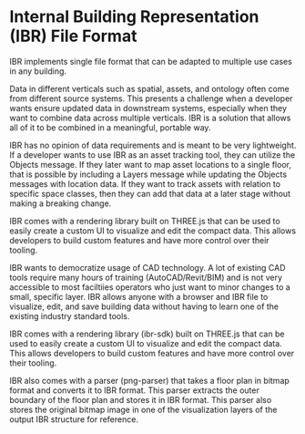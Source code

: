# Internal Building Representation (IBR) File Format
IBR implements single file format that can be adapted to multiple use cases in any building.

Data in different verticals such as spatial, assets, and ontology often come from different source systems. This presents a challenge when a developer wants ensure updated data in downstream systems, especially when they want to combine data across multiple verticals. IBR is a solution that allows all of it to be combined in a meaningful, portable way.

IBR has no opinion of data requirements and is meant to be very lightweight. If a developer wants to use IBR as an asset tracking tool, they can utilize the Objects message. If they later want to map asset locations to a single floor, that is possible by including a Layers message while updating the Objects messages with location data. If they want to track assets with relation to specific space classes, then they can add that data at a later stage without making a breaking change.

IBR comes with a rendering library built on THREE.js that can be used to easily create a custom UI to visualize and edit the compact data. This allows developers to build custom features and have more control over their tooling.

IBR wants to democratize usage of CAD technology. A lot of existing CAD tools require many hours of training (AutoCAD/Revit/BIM) and is not very accessible to most faciltiies operators who just want to minor changes to a small, specific layer. IBR allows anyone with a browser and IBR file to visualize, edit, and save building data without having to learn one of the existing industry standard tools.

IBR comes with a rendering library (ibr-sdk) built on THREE.js that can be used to easily create a custom UI to visualize and edit the compact data. This allows developers to build custom features and have more control over their tooling. 

IBR also comes with a parser (png-parser) that takes a floor plan in bitmap format and converts it to IBR format. This parser extracts the outer boundary of the floor plan and stores it in IBR format. This parser also stores the original bitmap image in one of the visualization layers of the output IBR structure for reference.
